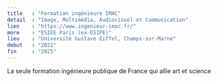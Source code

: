 ```yaml
---
title   : "Formation ingénieure IMAC"
detail  : "Image, Multimédia, Audiovisuel et Communication"
lien    : "https://www.ingenieur-imac.fr/"
more    : "ESIEE Paris (ex-ESIPE)"
lieu    : "Université Gustave Eiffel, Champs-sur-Marne"
debut   : "2022"
fin     : "2025"
---
```


La seule formation ingénieure publique de France qui allie art et science